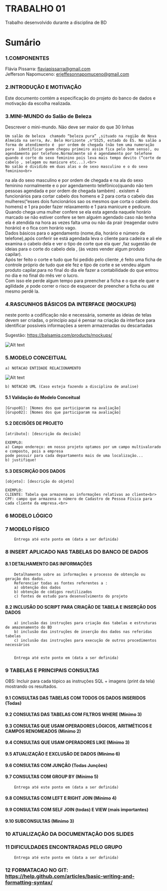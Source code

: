 # TRABALHO 01
Trabalho desenvolvido durante a disciplina de BD

# Sumário

### 1.COMPONENTES<br>
Flávia Pissarra: flaviapissarra@gmail.com <br>
Jefferson Napomuceno: erjeffesonnapomuceno@gmail.com<br>

### 2.INTRODUÇÃO E MOTIVAÇÃO<br>
Este documento contém a especificação do projeto do banco de dados <nome do projeto> e motivação da escolha realizada. <br>

### 3.MINI-MUNDO do Salão de Beleza<br>
Descrever o mini-mundo. Não deve ser maior do que 30 linhas <br>

	Um salão de beleza  chamado “beleza pura” ,situado na região de Nova Almeida na serra, Av. Belo Horizonte ,n°5525, estado do ES. No salão a forma de atendimento é  por ordem de chegada (não tem uma numeração para  identificar quem chegou primeiro assim fica pelo bom senso), ou agendamento por telefone.Normalmente só é agendamento por telefone quando é corte do sexo feminino pois leva mais tempo devito (“corte de cabelo , selagem ou manicure etc...).<br>
	No salão é dividido em duas alas o de sexo masculino e o do sexo feminino<br>
na ala do sexo masculino e por ordem de chegada e na ala do sexo feminino normalmente e o por agendamento telefônico(quando não tem pessoas agendada e por ordem de chegada também) . existem 4 funcionários para cortar cabelo dos homens e 2 para corta o cabelo das mulheres(“esses dois funcionários sao os mesmos que corta o cabelo dos homens) e 1 pra poder fazer relaxamento e 1 para manicure e pedicure.<br> 
	Quando chega uma mulher confere se ela esta agenda naquele  horário marcado se não estiver confere se tem alguém agendado caso não tenha  ela é atendida na hora as vezes falta uma ou  não da prair (reagendar outro horário) e o fica com horário vago.<br>
Dados básicos para o agendamento (nome,dia, horário e número de telefone),após conferir se está agendada leva o cliente para cadeira e ali ele examina o cabelo dela e ver o tipo de corte que ela quer ,faz sugestão de ideias  para o corte do cabelo dela , (às vezes vender algum produto capilar).<br>
	Após ter feito o corte e tudo que foi pedido pelo cliente ,é feito uma ficha de controle próprio de tudo que ele fez e tipo de corte e se vendeu algum produto capilar.para no final do dia ele fazer a contabilidade do que entrou no dia e no final do mês ver o lucro.<br>
	Com isso ele perde algum tempo para preencher a ficha e o que ele quer e agilidade ,e pode correr o risco de esquecer de preencher a ficha ou até mesmo perdê la.<br>


### 4.RASCUNHOS BÁSICOS DA INTERFACE (MOCKUPS)<br>
neste ponto a codificação não e necessária, somente as ideias de telas devem ser criadas, o princípio aqui é pensar na criação da interface para identificar possíveis informações a serem armazenadas ou descartadas <br>

Sugestão: https://balsamiq.com/products/mockups/<br>

![Alt text](https://github.com/discipbd1/trab01/blob/master/balsamiq.png?raw=true "Title")


### 5.MODELO CONCEITUAL<br>
    a) NOTACAO ENTIDADE RELACIONAMENTO
![Alt text](https://github.com/discipbd1/trab01/blob/master/sample_MC.png?raw=true "Modelo Conceitual")
    
    b) NOTACAO UML (Caso esteja fazendo a disciplina de analise)

#### 5.1 Validação do Modelo Conceitual
    [Grupo01]: [Nomes dos que participaram na avaliação]
    [Grupo02]: [Nomes dos que participaram na avaliação]

#### 5.2 DECISÕES DE PROJETO
    [atributo]: [descrição da decisão]
    
    EXEMPLO:
    a) Campo endereço: em nosso projeto optamos por um campo multivalorado e composto, pois a empresa 
    pode possuir para cada departamento mais de uma localização... 
    b) justifique!

#### 5.3 DESCRIÇÃO DOS DADOS 
    [objeto]: [descrição do objeto]
    
    EXEMPLO:
    CLIENTE: Tabela que armazena as informações relativas ao cliente<br>
    CPF: campo que armazena o número de Cadastro de Pessoa Física para cada cliente da empresa.<br>


### 6	MODELO LÓGICO<br>
### 7	MODELO FÍSICO<br>

        Entrega até este ponto em (data a ser definida)
        
 
### 8	INSERT APLICADO NAS TABELAS DO BANCO DE DADOS<br>
#### 8.1 DETALHAMENTO DAS INFORMAÇÕES
        Detalhamento sobre as informações e processo de obtenção ou geração dos dados.
        Referenciar todas as fontes referentes a :
        a) obtenção dos dados
        b) obtenção de códigos reutilizados
        c) fontes de estudo para desenvolvimento do projeto
        
#### 8.2 INCLUSÃO DO SCRIPT PARA CRIAÇÃO DE TABELA E INSERÇÃO DOS DADOS
        a) inclusão das instruções para criação das tabelas e estruturas de amazenamento do BD
        b) inclusão das instruções de inserção dos dados nas referidas tabelas
        c) inclusão das instruções para execução de outros procedimentos necessários


        Entrega até este ponto em (data a ser definida)
        
### 9	TABELAS E PRINCIPAIS CONSULTAS<br>
OBS: Incluir para cada tópico as instruções SQL + imagens (print da tela) mostrando os resultados.<br>
#### 9.1	CONSULTAS DAS TABELAS COM TODOS OS DADOS INSERIDOS (Todas) <br>
#### 9.2	CONSULTAS DAS TABELAS COM FILTROS WHERE (Mínimo 3) <br>
#### 9.3	CONSULTAS QUE USAM OPERADORES LÓGICOS, ARITMÉTICOS E CAMPOS RENOMEADOS (Mínimo 2)<br>
#### 9.4	CONSULTAS QUE USAM OPERADORES LIKE (Mínimo 3)  <br>
#### 9.5	ATUALIZAÇÃO E EXCLUSÃO DE DADOS (Mínimo 6)<br>
#### 9.6	CONSULTAS COM JUNÇÃO (Todas Junções)<br>
#### 9.7	CONSULTAS COM GROUP BY (Mínimo 5)<br>
        Entrega até este ponto em (data a ser definida)
        
#### 9.8	CONSULTAS COM LEFT E RIGHT JOIN (Mínimo 4) <br>
#### 9.9	CONSULTAS COM SELF JOIN (todas) E VIEW (mais importantes) <br>
#### 9.10	SUBCONSULTAS (Mínimo 3) <br>
### 10	ATUALIZAÇÃO DA DOCUMENTAÇÃO DOS SLIDES<br>
### 11	DIFICULDADES ENCONTRADAS PELO GRUPO<br>

        Entrega até este ponto em (data a ser definida)
        
### 12  FORMATACAO NO GIT: https://help.github.com/articles/basic-writing-and-formatting-syntax/
